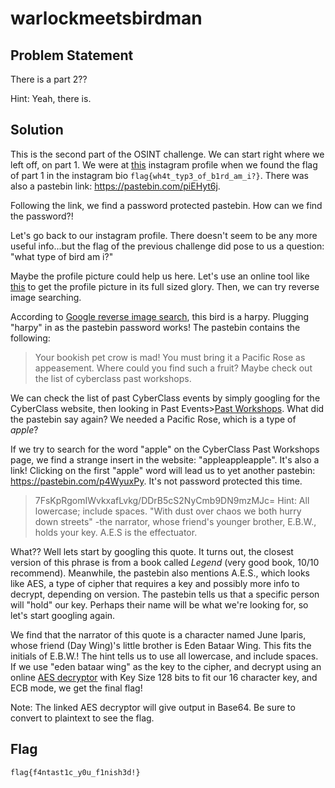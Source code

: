 # warlockmeetsbirdman
## Problem Statement

There is a part 2??

Hint: Yeah, there is.

## Solution

This is the second part of the OSINT challenge. We can start right where we left off, on part 1. We were at [this](https://www.instagram.com/irrkqlukkirr/) instagram profile when we found the flag of part 1 in the instagram bio `flag{wh4t_typ3_of_b1rd_am_i?}`.
There was also a pastebin link: https://pastebin.com/piEHyt6j.

Following the link, we find a password protected pastebin. How can we find the password?!

Let's go back to our instagram profile. There doesn't seem to be any more useful info...but the flag of the previous challenge did pose to us a question: "what type of bird am i?"

Maybe the profile picture could help us here. Let's use an online tool like [this](https://www.instadp.com/article/5/how-to-download-instagram-profile-picture-in-its-original-quality.html)
to get the profile picture in its full sized glory. Then, we can try reverse image searching.

According to [Google reverse image search](https://www.google.com/imghp?hl=en), this bird is a harpy. Plugging "harpy" in as the pastebin password works! The pastebin contains the following:

> 	Your bookish pet crow is mad! You must bring it a Pacific Rose as appeasement. Where could you find such a fruit? Maybe check out the list of cyberclass past workshops.

We can check the list of past CyberClass events by simply googling for the CyberClass website, then looking in Past Events>[Past Workshops](https://sites.google.com/view/cyberclassroom/past-events/past-workshops).
What did the pastebin say again? We needed a Pacific Rose, which is a type of *apple*?

If we try to search for the word "apple" on the CyberClass Past Workshops page, we find a strange insert in the website: "appleappleapple". It's also a link! Clicking on the first "apple" word will lead us to yet another pastebin: https://pastebin.com/p4WyuxPy.
It's not password protected this time.

> 	7FsKpRgomIWvkxafLvkg/DDrB5cS2NyCmb9DN9mzMJc=
Hint: All lowercase; include spaces.
"With dust over chaos we both hurry down streets"
-the narrator, whose friend's younger brother, E.B.W., holds your key. A.E.S is the effectuator.

What?? Well lets start by googling this quote. It turns out, the closest version of this phrase is from a book called *Legend* (very good book, 10/10 recommend). Meanwhile, the pastebin also mentions A.E.S., which looks like AES, a type of cipher that requires a key and possibly more info to decrypt, depending on version. The pastebin tells us that a specific person will "hold" our key. Perhaps their name will be what we're looking for, so let's start googling again.

We find that the narrator of this quote is a character named June Iparis, whose friend (Day Wing)'s little brother is Eden Bataar Wing. This fits the initials of E.B.W.! The hint tells us to use all lowercase, and include spaces. If we use "eden bataar wing" as the key to the cipher, and decrypt using an online [AES decryptor](https://www.devglan.com/online-tools/aes-encryption-decryption) with Key Size 128 bits to fit our 16 character key, and ECB mode, we get the final flag!

Note: The linked AES decryptor will give output in Base64. Be sure to convert to plaintext to see the flag.


## Flag
`flag{f4ntast1c_y0u_f1nish3d!}`

